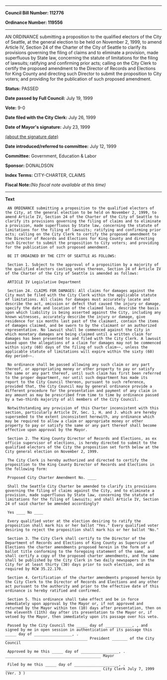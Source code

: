 

********

**Council Bill Number: 112776**
   
**Ordinance Number: 119556**
********

 AN ORDINANCE submitting a proposition to the qualified electors of the City of Seattle, at the general election to be held on November 2, 1999, to amend Article IV, Section 24 of the Charter of the City of Seattle to clarify its provisions governing the filing of claims and to eliminate a provision, made superfluous by State law, concerning the statute of limitations for the filing of lawsuits; ratifying and confirming prior acts; calling on the City Clerk to certify the proposed amendment to the Director of Records and Elections for King County and directing such Director to submit the proposition to City voters; and providing for the publication of such proposed amendment.

**Status:** PASSED
   
**Date passed by Full Council:** July 19, 1999
   
**Vote:** 9-0
   
**Date filed with the City Clerk:** July 26, 1999
   
**Date of Mayor's signature:** July 23, 1999
   
[(about the signature date)](/~public/approvaldate.htm)
   
   
   
**Date introduced/referred to committee:** July 12, 1999
   
**Committee:** Government, Education & Labor
   
**Sponsor:** DONALDSON
   
   
**Index Terms:** CITY-CHARTER, CLAIMS

**Fiscal Note:**_(No fiscal note available at this time)_

********

**Text**
   
```
 AN ORDINANCE submitting a proposition to the qualified electors of the City, at the general election to be held on November 2, 1999, to amend Article IV, Section 24 of the Charter of the City of Seattle to clarify its provisions governing the filing of claims and to eliminate a provision, made superfluous by State law, concerning the statute of limitations for the filing of lawsuits; ratifying and confirming prior acts; calling on the City Clerk to certify the proposed amendment to the Director of Records and Elections for King County and directing such Director to submit the proposition to City voters; and providing for the publication of such proposed amendment.

 BE IT ORDAINED BY THE CITY OF SEATTLE AS FOLLOWS:

 Section 1. Subject to the approval of a proposition by a majority of the qualified electors casting votes thereon, Section 24 of Article IV of the Charter of the City of Seattle is amended as follows:

 ARTICLE IV Legislative Department

 Section 24. CLAIMS FOR DAMAGES: All claims for damages against the City must be filed with the City Clerk within the applicable statute of limitations. All claims for damages must accurately locate and describe the act, omission or defect that caused the injury or damage, specify the date and location of the claimed loss, describe the basis upon which liability is being asserted against the City, including any known witnesses, accurately describe the injury or damage, give residence for six months last past of the claimant, contain the items of damages claimed, and be sworn to by the claimant or an authorized representative. No lawsuit shall be commenced against the City in which monetary damages are being claimed until a written claim for damages has been presented to and filed with the City Clerk. A lawsuit based upon the allegations of a claim for damages may not be commenced within sixty (60) days of the filing of such claim~~, unless the applicable statute of limitations will expire within the sixty (60) day period~~.

 No ordinance shall be passed allowing any such claim or any part thereof, or appropriating money or other property to pay or satisfy the same or any part thereof, until such claim has first been referred to the proper department, nor until such department has made its report to the City Council thereon, pursuant to such reference, provided that, the City Council may by general ordinance provide a different procedure for the presentation and payment of any claim in any amount as may be prescribed from time to time by ordinance passed by a two-thirds majority of all members of the City Council.

 Notwithstanding any provision of this Charter inconsistent with this section, particularly Article IV, Sec. 1, H. and J. which are hereby superseded to the extent inconsistent herewith, any ordinance which may be required to allow a claim or appropriate money or other property to pay or satisfy the same or any part thereof shall become effective upon approval by the Mayor.

 Section 2. The King County Director of Records and Elections, as ex officio supervisor of elections, is hereby directed to submit to the qualified electors of the City the proposition set forth below at the City general election on November 2, 1999.

 The City Clerk is hereby authorized and directed to certify the proposition to the King County Director of Records and Elections in the following form:

 Proposed City Charter Amendment No. ____

 Shall the Seattle City Charter be amended to clarify its provisions governing the filing of claims against the City, and to eliminate a provision, made superfluous by State law, concerning the statute of limitations for the filing of lawsuits; and shall Article IV, Section 24 of said charter be amended accordingly?

 Yes ____ No ____

 Every qualified voter at the election desiring to ratify the proposition shall mark his or her ballot "Yes." Every qualified voter desiring to reject the proposition shall mark his or her ballot "No."

 Section 3. The City Clerk shall certify to the Director of the Department of Records and Elections of King County as Supervisor of Elections the charter amendments proposed herein in the form of a ballot title conforming to the foregoing statement of the same, and shall certify a copy of the proposed charter amendments, and the same shall be published by the City Clerk in two daily newspapers in the City for at least thirty (30) days prior to such election, and as required by RCW 35.22.170.

 Section 4. Certification of the charter amendments proposed herein by the City Clerk to the Director of Records and Elections and any other act pursuant to the authority and prior to the effective date of this ordinance is hereby ratified and confirmed.

 Section 5. This ordinance shall take effect and be in force immediately upon approval by the Mayor or, if not approved and returned by the Mayor within ten (10) days after presentation, then on the eleventh (11th) day after its presentation to the Mayor or, if vetoed by the Mayor, then immediately upon its passage over his veto.

 Passed by the City Council the _____ day of ____________, , and signed by me in open session in authentication of its passage this _____ day of _________________, . _____________________________________ President _______ of the City Council

 Approved by me this _____ day of _________________, . ___________________________________________ Mayor

 Filed by me this _____ day of ____________________, . ___________________________________________ City Clerk July 7, 1999 (Ver. 3 )

```
